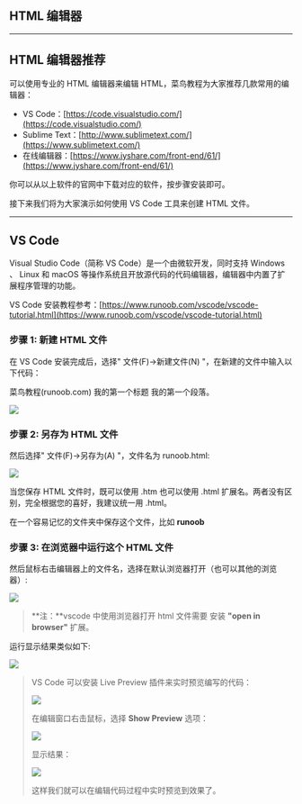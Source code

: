 ## HTML 编辑器

* * *

## HTML 编辑器推荐

可以使用专业的 HTML 编辑器来编辑 HTML，菜鸟教程为大家推荐几款常用的编辑器：

+   VS Code：[https://code.visualstudio.com/](https://code.visualstudio.com/)
+   Sublime Text：[http://www.sublimetext.com/](https://www.sublimetext.com/)
+   在线编辑器：[https://www.jyshare.com/front-end/61/](https://www.jyshare.com/front-end/61/)

你可以从以上软件的官网中下载对应的软件，按步骤安装即可。

接下来我们将为大家演示如何使用 VS Code 工具来创建 HTML 文件。

* * *

## VS Code

Visual Studio Code（简称 VS Code）是一个由微软开发，同时支持 Windows 、 Linux 和 macOS 等操作系统且开放源代码的代码编辑器，编辑器中内置了扩展程序管理的功能。

VS Code 安装教程参考：[https://www.runoob.com/vscode/vscode-tutorial.html](https://www.runoob.com/vscode/vscode-tutorial.html)

### 步骤 1: 新建 HTML 文件

在 VS Code 安装完成后，选择" 文件(F)->新建文件(N) "，在新建的文件中输入以下代码：

<!DOCTYPE html\> <html\> <head\> <meta charset\="utf-8"\> <title\>菜鸟教程(runoob.com)</title\> </head\> <body\> <h1\>我的第一个标题</h1\> <p\>我的第一个段落。</p\> </body\> </html\>

![](https://www.runoob.com/wp-content/uploads/2013/06/EAD13C0B-0BE9-411E-8E2A-23600B0BEF9B.jpg)

### 步骤 2: 另存为 HTML 文件

然后选择" 文件(F)->另存为(A) "，文件名为 runoob.html:

![](https://www.runoob.com/wp-content/uploads/2013/06/vscode-save.png)

当您保存 HTML 文件时，既可以使用 .htm 也可以使用 .html 扩展名。两者没有区别，完全根据您的喜好，我建议统一用 .html。

在一个容易记忆的文件夹中保存这个文件，比如 **runoob**

### 步骤 3: 在浏览器中运行这个 HTML 文件

然后鼠标右击编辑器上的文件名，选择在默认浏览器打开（也可以其他的浏览器）:

![](https://www.runoob.com/wp-content/uploads/2013/06/D9121495-3CB2-432F-82BE-6EB8828D0022.jpg)

> **注：**vscode 中使用浏览器打开 html 文件需要 安装 **"open in browser"** 扩展。

运行显示结果类似如下:

![](https://www.runoob.com/wp-content/uploads/2013/06/html3.jpg)

> VS Code 可以安装 Live Preview 插件来实时预览编写的代码：
>
> ![](https://www.runoob.com/wp-content/uploads/2013/06/vs-0923-1.png)
>
> 在编辑窗口右击鼠标，选择 **Show Preview** 选项：
>
> ![](https://www.runoob.com/wp-content/uploads/2013/06/vs-0923-2.png)
>
> 显示结果：
>
> ![](https://www.runoob.com/wp-content/uploads/2013/06/vs-0923-3.png)
>
> 这样我们就可以在编辑代码过程中实时预览到效果了。